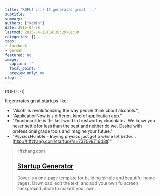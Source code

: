 ```yaml
---
title: 'ROFL! :-)) It generates great ...'
subtitle: ''
summary: ''
authors: ["admin"]
date: 2015-04-28
lastmod: 2015-04-28T14:30:29+02:00
categories: []
tags:
- facebook
- german
featured: no
image:
  caption: ''
  focal_point: ''
  preview_only: no
slug: ''
---
```

ROFL! :-))

It generates great startups like:
- "Alcohl is revolutionizing the way people think about alcohols.",
- "ApplicationNow is a different kind of application app."
- "Youchocolate is the last word in trustworthy chocolates. We know you never settle for less than the best and neither do we. Desire with professional grade tools and imagine your future."
- "PhysicsHumble - Buying physics just got a whole lot better…(http://tiffzhang.com/startup/?s=737099716439)"
> tiffzhang.com
> ## [Startup Generator](http://tiffzhang.com/startup/index.html)
>
>Cover is a one-page template for building simple and beautiful home pages. Download, edit the text, and add your own fullscreen background photo to make it your own.


